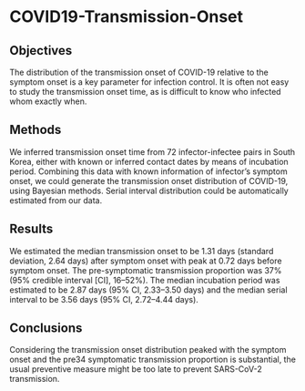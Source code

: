 # COVID19-Transmission-Onset

## Objectives

The distribution of the transmission onset of COVID-19 relative to the symptom onset is a key parameter for infection control. It is often not easy to study the transmission onset time, as is difficult to know who infected whom exactly when.

## Methods

We inferred transmission onset time from 72 infector-infectee pairs in South Korea, either with known or inferred contact dates by means of incubation period. Combining this data with known information of infector’s symptom onset, we could generate the transmission onset distribution of COVID-19, using Bayesian methods. Serial interval distribution could be automatically estimated from our data.

## Results
We estimated the median transmission onset to be 1.31 days (standard deviation, 2.64 days) after symptom onset with peak at 0.72 days before symptom onset. The pre-symptomatic transmission proportion was 37% (95% credible interval [CI], 16–52%). The median incubation period was estimated to be 2.87 days (95% CI, 2.33–3.50 days) and the median serial interval to be 3.56 days (95% CI, 2.72–4.44 days).

## Conclusions
Considering the transmission onset distribution peaked with the symptom onset and the pre34 symptomatic transmission proportion is substantial, the usual preventive measure might be too late to prevent SARS-CoV-2 transmission. 
